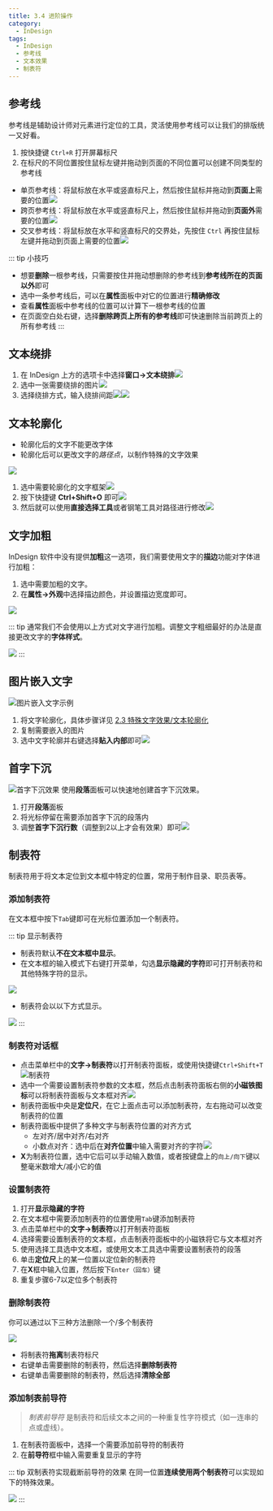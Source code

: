 ```yaml
---
title: 3.4 进阶操作
category:
  - InDesign
tags:
  - InDesign
  - 参考线
  - 文本效果
  - 制表符
---
```


## 参考线
参考线是辅助设计师对元素进行定位的工具，灵活使用参考线可以让我们的排版统一又好看。

1. 按快捷键 `Ctrl+R` 打开屏幕标尺
2. 在标尺的不同位置按住鼠标左键并拖动到页面的不同位置可以创建不同类型的参考线

- 单页参考线：将鼠标放在水平或竖直标尺上，然后按住鼠标并拖动到**页面上**需要的位置![](../assets/PixPin_2024-01-22_12-05-05.gif)
- 跨页参考线：将鼠标放在水平或竖直标尺上，然后按住鼠标并拖动到**页面外**需要的位置![](../assets/PixPin_2024-01-22_12-06-40.gif)
- 交叉参考线：将鼠标放在水平和竖直标尺的交界处，先按住 `Ctrl` 再按住鼠标左键并拖动到页面上需要的位置![](../assets/PixPin_2024-01-22_12-07-35.gif)

::: tip 小技巧
- 想要**删除**一根参考线，只需要按住并拖动想删除的参考线到**参考线所在的页面以外**即可
- 选中一条参考线后，可以在**属性**面板中对它的位置进行**精确修改**
- 查看**属性**面板中参考线的位置可以计算下一根参考线的位置
- 在页面空白处右键，选择**删除跨页上所有的参考线**即可快速删除当前跨页上的所有参考线
:::

## 文本绕排
1. 在 InDesign 上方的选项卡中选择**窗口->文本绕排**![](../assets/image/Pastedimage20230422022731.jpg)
2. 选中一张需要绕排的图片![](../assets/image/Pastedimage20230422023043.jpg)
3. 选择绕排方式，输入绕排间距![](../assets/image/Pastedimage20230422023254.jpg)![](../assets/image/Pastedimage20230422023324.jpg)

## 文本轮廓化
- 轮廓化后的文字不能更改字体
- 轮廓化后可以更改文字的*路径点*，以制作特殊的文字效果

![](../assets/image/Pastedimage20230422022221.jpg)
1. 选中需要轮廓化的文字框架![](../assets/image/Pastedimage20230422021810.jpg)
2. 按下快捷键 **Ctrl+Shift+O** 即可![](../assets/image/Pastedimage20230422021859.jpg)
3. 然后就可以使用**直接选择工具**或者钢笔工具对路径进行修改![](../assets/image/Pastedimage20230422022542.jpg)

## 文字加粗
InDesign 软件中没有提供**加粗**这一选项，我们需要使用文字的**描边**功能对字体进行加粗：
1. 选中需要加粗的文字。  
2. 在**属性->外观**中选择描边颜色，并设置描边宽度即可。

![](../assets/image/Pastedimage20230502180842.jpg)

::: tip
通常我们不会使用以上方式对文字进行加粗。调整文字粗细最好的办法是直接更改文字的**字体样式**。

![](../assets/image/Pastedimage20230502181049.jpg)
:::

## 图片嵌入文字

![图片嵌入文字示例](../assets/image/Pastedimage20230808134900.jpg)

1. 将文字轮廓化，具体步骤详见 [2.3 特殊文字效果/文本轮廓化](#文本轮廓化)
2. 复制需要嵌入的图片
3. 选中文字轮廓并右键选择**贴入内部**即可![](../assets/image/Pastedimage20230808135328.jpg)

## 首字下沉
![首字下沉效果](../assets/image/3.3-1704087529578.jpeg)
使用**段落**面板可以快速地创建首字下沉效果。
1. 打开**段落**面板
2. 将光标停留在需要添加首字下沉的段落内
3. 调整**首字下沉行数**（调整到2以上才会有效果）即可![](../assets/image/3.3-1704087830269.jpeg)


## 制表符
制表符用于将文本定位到文本框中特定的位置，常用于制作目录、职员表等。
### 添加制表符
在文本框中按下`Tab`键即可在光标位置添加一个制表符。

::: tip 显示制表符
- 制表符默认**不在文本框中显示**。
- 在文本框的输入模式下右键打开菜单，勾选**显示隐藏的字符**即可打开制表符和其他特殊字符的显示。

![](../assets/image/3.3-1713059538993.jpeg)
- 制表符会以以下方式显示。

![](../assets/image/3.3-1713059625743.jpeg)
:::
### 制表符对话框
- 点击菜单栏中的**文字->制表符**以打开制表符面板，或使用快捷键`Ctrl+Shift+T`![制表符](../assets/image/3.3-1713058998818.jpeg)
- 选中一个需要设置制表符参数的文本框，然后点击制表符面板右侧的**小磁铁图标**可以将制表符面板与文本框对齐![](../assets/recording%201.gif)
- 制表符面板中央是**定位尺**，在它上面点击可以添加制表符，左右拖动可以改变制表符的位置
- 制表符面板中提供了多种文字与制表符位置的对齐方式
    - 左对齐/居中对齐/右对齐
    - 小数点对齐：选中后在**对齐位置**中输入需要对齐的字符![](../assets/image/3.3-1713060168358.jpeg)
- **X**为制表符位置，选中它后可以手动输入数值，或者按键盘上的`向上/向下`键以整毫米数增大/减小它的值

### 设置制表符
1. 打开**显示隐藏的字符**
2. 在文本框中需要添加制表符的位置使用`Tab`键添加制表符
3. 点击菜单栏中的**文字->制表符**以打开制表符面板
4. 选择需要设置制表符的文本框，点击制表符面板中的小磁铁将它与文本框对齐
5. 使用选择工具选中文本框，或使用文本工具选中需要设置制表符的段落
6. 单击**定位尺**上的某一位置以定位新的制表符
7. 在**X**框中输入位置，然后按下`Enter（回车）`键
8. 重复步骤6-7以定位多个制表符

### 删除制表符
你可以通过以下三种方法删除一个/多个制表符

![](../assets/image/3.3-1713061099456.jpeg)
- 将制表符**拖离**制表符标尺
- 右键单击需要删除的制表符，然后选择**删除制表符**
- 右键单击需要删除的制表符，然后选择**清除全部**

### 添加制表前导符

> _制表前导符_ 是制表符和后续文本之间的一种重复性字符模式（如一连串的点或虚线）。

1. 在制表符面板中，选择一个需要添加前导符的制表符
2. 在**前导符**框中输入需要重复显示的字符

::: tip 双制表符实现截断前导符的效果
在同一位置**连续使用两个制表符**可以实现如下的特殊效果。

![](../assets/image/3.3-1713062007980.jpeg)
:::